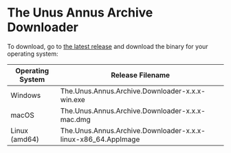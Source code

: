 # The Unus Annus Archive Downloader

To download, go to [the latest release](https://github.com/UnusAnnusArchived/TUAA-Downloader/releases/latest) and download the binary for your operating system:

| Operating System | Release Filename                                              |
|------------------|---------------------------------------------------------------|
| Windows          | The.Unus.Annus.Archive.Downloader-x.x.x-win.exe               |
| macOS            | The.Unus.Annus.Archive.Downloader-x.x.x-mac.dmg               |
| Linux (amd64)    | The.Unus.Annus.Archive.Downloader-x.x.x-linux-x86_64.AppImage |
<!-- (we haven't added any arm64 builds yet)
| Linux (arm64)    | The.Unus.Annus.Archive.Downloader-x.x.x-linux-arm64(??).AppImage  |
-->
